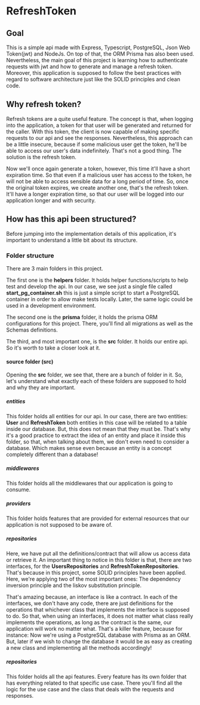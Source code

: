 # RefreshToken

## Goal
This is a simple api made with Express, Typescript, PostgreSQL, Json Web Token(jwt) and NodeJs. On top of that, the ORM Prisma has also been used.
Nevertheless, the main goal of this project is learning how to authenticate requests with jwt and how to generate and manage a refresh token.
Moreover, this application is supposed to follow the best practices with regard to software architecture just like the SOLID principles and clean code.

## Why refresh token?
Refresh tokens are a quite useful feature. The concept is that, when logging into the application,
a token for that user will be generated and returned for the caller. 
With this token, the client is now capable of making specific requests to our api and see the responses. 
Nevertheless, this approach can be a little insecure, because if some malicious user get the token, 
he'll be able to access our user's data indefinitely. That's not a good thing. 
The solution is the refresh token.

Now we'll once again generate a token, however, this time it'll have a short expiration time. So that even if a malicious user has access to the token, he will not be able to access sensible data for a long period of time. So, once the original token expires, we create another one, that's the refresh token. It'll have a longer expiration time, so that our user will be logged into our application longer and with security.


## How has this api been structured?
Before jumping into the implementation details of this application, it's important to understand a little bit about its structure.


### Folder structure
There are 3 main folders in this project. 

The first one is the __helpers__ folder. It holds helper functions/scripts to help test and develop the api.
In our case, we see just a single file called __start_pg_container.sh__ 
this is just a simple script to start a PostgreSQL container in order to allow make tests locally. 
Later, the same logic could be used in a development environment.

The second one is the __prisma__ folder, it holds the prisma ORM configurations for this project.
There, you'll find all migrations as well as the Schemas definitions.

The third, and most important one, is the __src__ folder. It holds our entire api. So it's worth to take a closer look 
at it.

#### source folder (src)
Opening the __src__ folder, we see that, there are a bunch of folder in it. So, let's understand
what exactly each of these folders are supposed to hold and why they are important.

##### entities
This folder holds all entities for our api. In our case, there are two entities: __User__ and
__RefreshToken__ both entities in this case will be related to a table inside our database. But, 
this does not mean that they must be. 
That's why it's a good practice to extract the idea of an entity and place it inside this folder, 
so that, when talking about them, we don't even need to consider a database. Which makes sense even because an entity is a concept completely different than a database!

##### middlewares
This folder holds all the middlewares that our application is going to consume.

##### providers
This folder holds features that are provided for external resources that our application is 
not supposed to be aware of.

##### repositories
Here, we have put all the definitions/contract that will allow us access data or retrieve it.
An important thing to notice in this folder is that, there are two interfaces, for the __UsersRepositories__ and __RefreshTokenRepositories__.
That's because in this project, some SOLID principles have been applied. Here, we're applying two of the most important ones: The dependency inversion principle and the liskov substitution principle.

That's amazing because, an interface is like a contract. In each of the interfaces, we don't have any code, there are just definitions for the operations that whichever class that implements the 
interface is supposed to do.
So that, when using an interfaces, it does not matter what class really implements the operations, as long as the contract is the same, our application will work no matter what.
That's a killer feature, because for instance: Now we're using a PostgreSQL database with Prisma as an ORM. But, later if we wish to change the database it would be as easy as creating a new class and implementing all the methods accordingly!

##### repositories
This folder holds all the api features. Every feature has its own folder that has everything related to that specific use case. 
There you'll find all the logic for the use case and the class that deals with the requests and responses.

